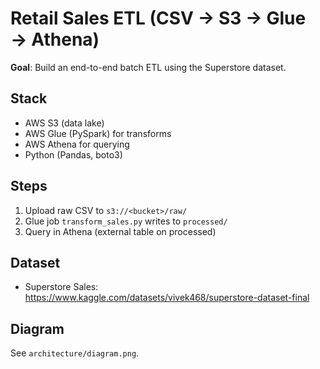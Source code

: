 # Retail Sales ETL (CSV → S3 → Glue → Athena)

**Goal**: Build an end-to-end batch ETL using the Superstore dataset.

## Stack
- AWS S3 (data lake)
- AWS Glue (PySpark) for transforms
- AWS Athena for querying
- Python (Pandas, boto3)

## Steps
1. Upload raw CSV to `s3://<bucket>/raw/`
2. Glue job `transform_sales.py` writes to `processed/`
3. Query in Athena (external table on processed)

## Dataset
- Superstore Sales: https://www.kaggle.com/datasets/vivek468/superstore-dataset-final

## Diagram
See `architecture/diagram.png`.
